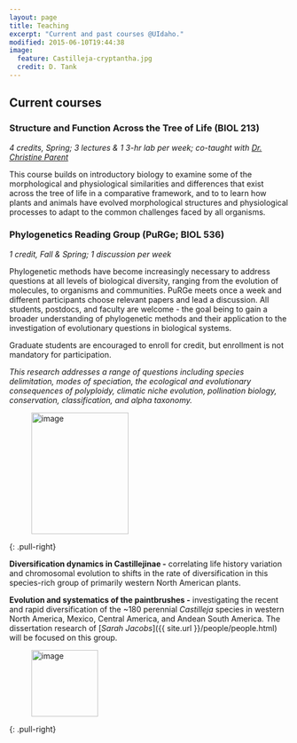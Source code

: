 ```yaml
---
layout: page
title: Teaching
excerpt: "Current and past courses @UIdaho."
modified: 2015-06-10T19:44:38
image:
  feature: Castilleja-cryptantha.jpg
  credit: D. Tank
---
```

## Current courses

### Structure and Function Across the Tree of Life (BIOL 213)

*4 credits, Spring; 3 lectures & 1 3-hr lab per week; co-taught with [Dr. Christine Parent](http://www.uidaho.edu/sci/biology/faculty/christine-parent)*

This course builds on introductory biology to examine some of the morphological and physiological similarities and differences that exist across the tree of life in a comparative framework, and to to learn how plants and animals have evolved morphological structures and physiological processes to adapt to the common challenges faced by all organisms.

### Phylogenetics Reading Group (PuRGe; BIOL 536)

*1 credit, Fall & Spring; 1 discussion per week*

Phylogenetic methods have become increasingly necessary to address questions at all levels of biological diversity, ranging from the evolution of molecules, to organisms and communities. PuRGe meets once a week and different participants choose relevant papers and lead a discussion. All students, postdocs, and faculty are welcome - the goal being to gain a broader understanding of phylogenetic methods and their application to the investigation of evolutionary questions in biological systems.

Graduate students are encouraged to enroll for credit, but enrollment is not mandatory for participation.

*This research addresses a range of questions including species delimitation, modes of speciation, the ecological and evolutionary consequences of polyploidy, climatic niche evolution, pollination biology, conservation, classification, and alpha taxonomy.*

<figure>
	<a href="{{ site.url }}/images/Castillejinae2.jpg"><img src="{{ site.url }}/images/Castillejinae2.jpg" alt="image" width="175" height="219"></a>
</figure>
{: .pull-right}

**Diversification dynamics in Castillejinae -** correlating life history variation and chromosomal evolution to shifts in the rate of diversification in this species-rich group of primarily western North American plants.

**Evolution and systematics of the paintbrushes -** investigating the recent and rapid diversification of the ~180 perennial <i>Castilleja</i> species in western North America, Mexico, Central America, and Andean South America. The dissertation research of [*Sarah Jacobs*]({{ site.url }}/people/people.html) will be focused on this group.

<figure>
	<a href="{{ site.url }}/images/Bartsia.jpg"><img src="{{ site.url }}/images/Bartsia.jpg" alt="image" width="120" height="120"></a>
</figure>
{: .pull-right}


